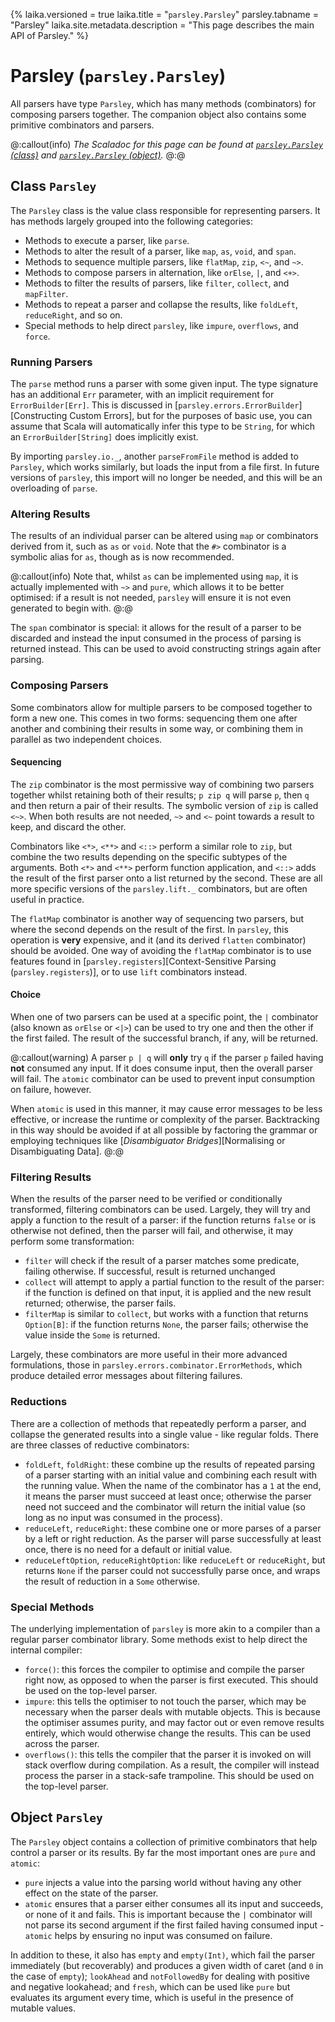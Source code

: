{%
laika.versioned = true
laika.title = "`parsley.Parsley`"
parsley.tabname = "Parsley"
laika.site.metadata.description = "This page describes the main API of Parsley."
%}
# Parsley (`parsley.Parsley`)

All parsers have type `Parsley`, which has many methods (combinators) for composing parsers
together. The companion object also contains some primitive combinators and parsers.

@:callout(info)
*The Scaladoc for this page can be found at [`parsley.Parsley` (class)](@:api(parsley.Parsley))
and [`parsley.Parsley` (object)](@:api(parsley.Parsley$)).*
@:@

## Class `Parsley`
The `Parsley` class is the value class responsible for representing parsers.
It has methods largely grouped into the following categories:

* Methods to execute a parser, like `parse`.
* Methods to alter the result of a parser, like `map`, `as`, `void`, and `span`.
* Methods to sequence multiple parsers, like `flatMap`, `zip`, `<~`, and `~>`.
* Methods to compose parsers in alternation, like `orElse`, `|`, and `<+>`.
* Methods to filter the results of parsers, like `filter`, `collect`,
  and `mapFilter`.
* Methods to repeat a parser and collapse the results, like `foldLeft`,
  `reduceRight`, and so on.
* Special methods to help direct `parsley`, like `impure`, `overflows`, and
  `force`.

### Running Parsers
The `parse` method runs a parser with some given input. The type signature has
an additional `Err` parameter, with an implicit requirement for
`ErrorBuilder[Err]`. This is discussed in
[`parsley.errors.ErrorBuilder`][Constructing Custom Errors], but for
the purposes of basic use, you can assume that Scala will automatically infer
this type to be `String`, for which an `ErrorBuilder[String]` does implicitly
exist.

By importing `parsley.io._`, another `parseFromFile` method is added to
`Parsley`, which works similarly, but loads the input from a file first.
In future versions of `parsley`, this import will no longer be needed, and
this will be an overloading of `parse`.

### Altering Results
The results of an individual parser can be altered using `map` or combinators
derived from it, such as `as` or `void`. Note that the `#>` combinator is
a symbolic alias for `as`, though as is now recommended.

@:callout(info)
Note that, whilst `as` can be implemented using `map`, it is
actually implemented with `~>` and `pure`, which allows it to be better
optimised: if a result is not needed, `parsley` will ensure it is not
even generated to begin with.
@:@

The `span` combinator is special: it allows for the result of a parser to be discarded and instead the input consumed in the process of parsing is returned
instead. This can be used to avoid constructing strings again after parsing.

### Composing Parsers
Some combinators allow for multiple parsers to be composed together to form
a new one. This comes in two forms: sequencing them one after another and
combining their results in some way, or combining them in parallel as two
independent choices.

#### Sequencing
The `zip` combinator is the most permissive way of combining two parsers together
whilst retaining both of their results; `p zip q` will parse `p`, then `q` and
then return a pair of their results. The symbolic version of `zip` is called `<~>`. When both results are not needed, `~>` and `<~` point towards a result to
keep, and discard the other.

Combinators like `<*>`, `<**>` and `<::>` perform a similar role to `zip`, but
combine the two results depending on the specific subtypes of the arguments.
Both `<*>` and `<**>` perform function application, and `<::>` adds the result
of the first parser onto a list returned by the second. These are all more
specific versions of the `parsley.lift._` combinators, but are often useful
in practice.

The `flatMap` combinator is another way of sequencing two parsers, but where
the second depends on the result of the first. In `parsley`, this operation
is **very** expensive, and it (and its derived `flatten` combinator) should
be avoided. One way of avoiding the `flatMap` combinator is to use features
found in [`parsley.registers`][Context-Sensitive Parsing (`parsley.registers`)],
or to use `lift` combinators instead.

#### Choice
When one of two parsers can be used at a specific point, the `|` combinator (also
known as `orElse` or `<|>`) can be used to try one and then the other if the
first failed. The result of the successful branch, if any, will be returned.

@:callout(warning)
A parser `p | q` will **only** try `q` if the parser `p` failed having **not**
consumed any input. If it does consume input, then the overall parser will fail.
The `atomic` combinator can be used to prevent input consumption on failure,
however.

When `atomic` is used in this manner, it may cause error messages to be less
effective, or increase the runtime or complexity of the parser. Backtracking
in this way should be avoided if at all possible by factoring the grammar or
employing techniques like [*Disambiguator Bridges*][Normalising or Disambiguating Data].
@:@

### Filtering Results
When the results of the parser need to be verified or conditionally transformed,
filtering combinators can be used. Largely, they will try and apply a function
to the result of a parser: if the function returns `false` or is otherwise not defined, then the parser will fail, and otherwise, it may perform some
transformation:

* `filter` will check if the result of a parser matches some predicate, failing
  otherwise. If successful, result is returned unchanged
* `collect` will attempt to apply a partial function to the result of the parser:
  if the function is defined on that input, it is applied and the new result
  returned; otherwise, the parser fails.
* `filterMap` is similar to `collect`, but works with a function that returns
  `Option[B]`: if the function returns `None`, the parser fails; otherwise the
  value inside the `Some` is returned.

Largely, these combinators are more useful in their more advanced formulations,
those in `parsley.errors.combinator.ErrorMethods`, which produce detailed
error messages about filtering failures.

### Reductions
There are a collection of methods that repeatedly perform a parser, and collapse
the generated results into a single value - like regular folds. There are three classes of reductive combinators:

* `foldLeft`, `foldRight`: these combine up the results of repeated parsing
  of a parser starting with an initial value and combining each result with
  the running value. When the name of the combinator has a `1` at the end, it
  means the parser must succeed at least once; otherwise the parser need not
  succeed and the combinator will return the initial value (so long as no input
  was consumed in the process).
* `reduceLeft`, `reduceRight`: these combine one or more parses of a parser
  by a left or right reduction. As the parser will parse successfully at least
  once, there is no need for a default or initial value.
* `reduceLeftOption`, `reduceRightOption`: like `reduceLeft` or `reduceRight`,
  but returns `None` if the parser could not successfully parse once, and wraps
  the result of reduction in a `Some` otherwise.

### Special Methods
The underlying implementation of `parsley` is more akin to a compiler than
a regular parser combinator library. Some methods exist to help direct the
internal compiler:

* `force()`: this forces the compiler to optimise and compile the parser
  right now, as opposed to when the parser is first executed. This should be
  used on the top-level parser.
* `impure`: this tells the optimiser to not touch the parser, which may
  be necessary when the parser deals with mutable objects. This is because
  the optimiser assumes purity, and may factor out or even remove results
  entirely, which would otherwise change the results. This can be used
  across the parser.
* `overflows()`: this tells the compiler that the parser it is invoked on
  will stack overflow during compilation. As a result, the compiler will
  instead process the parser in a stack-safe trampoline. This should be
  used on the top-level parser.

## Object `Parsley`
The `Parsley` object contains a collection of primitive combinators that help
control a parser or its results. By far the most important ones are `pure` and
`atomic`:

* `pure` injects a value into the parsing world without having any other effect
  on the state of the parser.
* `atomic` ensures that a parser either consumes all its input and succeeds, or
  none of it and fails. This is important because the `|` combinator will not
  parse its second argument if the first failed having consumed input - `atomic`
  helps by ensuring no input was consumed on failure.

In addition to these, it also has `empty` and `empty(Int)`, which fail the parser
immediately (but recoverably) and produces a given width of caret (and `0` in the case of `empty`); `lookAhead` and `notFollowedBy` for dealing with positive
and negative lookahead; and `fresh`, which can be used like `pure` but evaluates
its argument every time, which is useful in the presence of mutable values.
